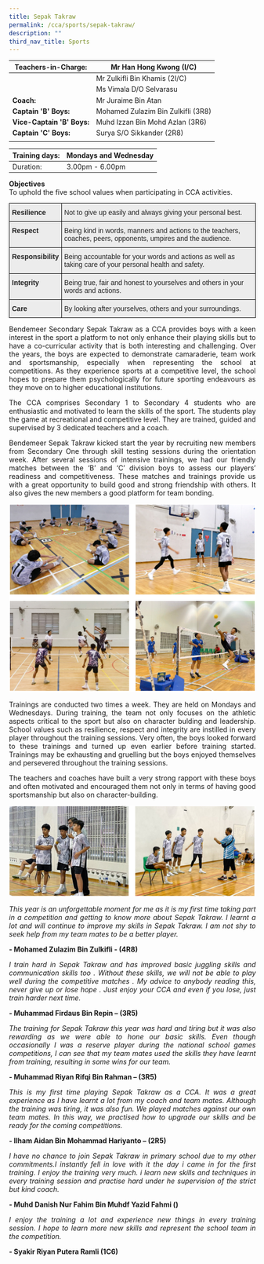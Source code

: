 ```yaml
---
title: Sepak Takraw
permalink: /cca/sports/sepak-takraw/
description: ""
third_nav_title: Sports
---
```

|  **Teachers-in-Charge:** | Mr Han Hong Kwong (I/C) | 
| -------- | -------- |
|  | Mr Zulkifli Bin Khamis (2I/C) |
|  | Ms Vimala D/O Selvarasu |
|**Coach:** | Mr Juraime Bin Atan|
|**Captain 'B' Boys:** | Mohamed Zulazim Bin Zulkifli (3R8) |
|**Vice-Captain 'B' Boys:** | Muhd Izzan Bin Mohd Azlan (3R6) |
|**Captain 'C' Boys:** |  Surya S/O Sikkander (2R8)  |
|  |  |

| Training days: | Mondays and Wednesday  |
| - | -|
| Duration: |  3.00pm - 6.00pm |
 
**Objectives** <br>
To uphold the five school values when participating in CCA activities.

<style type="text/css">
.tg  {border-collapse:collapse;border-spacing:0;}
.tg td{border-color:black;border-style:solid;border-width:1px;font-family:Arial, sans-serif;font-size:14px;
  overflow:hidden;padding:10px 5px;word-break:normal;}
.tg th{border-color:black;border-style:solid;border-width:1px;font-family:Arial, sans-serif;font-size:14px;
  font-weight:normal;overflow:hidden;padding:10px 5px;word-break:normal;}
.tg .tg-fxx4{background-color:#ECECEC;color:#222;text-align:left;vertical-align:middle}
.tg .tg-e2rw{background-color:#ECECEC;border-color:inherit;color:#222;font-weight:bold;text-align:left;vertical-align:top}
.tg .tg-b4br{background-color:#ECECEC;color:#222;font-weight:bold;text-align:left;vertical-align:top}
</style>
<table class="tg">
<tbody>
  <tr>
    <td class="tg-b4br">Resilience</td>
    <td class="tg-fxx4"><span style="color:#222">Not to give up easily and always giving your personal best.</span></td>
  </tr>
	<tr>
    <td class="tg-b4br">Respect</td>
    <td class="tg-fxx4"><span style="color:#222">Being kind in words, manners and actions to the teachers, coaches, peers, opponents, umpires and the audience.</span></td>
  </tr>
  <tr>
    <td class="tg-b4br">Responsibility</td>
    <td class="tg-fxx4"><span style="color:#222">Being accountable for your words and actions as well as taking care of your personal health and safety.</span></td>
  </tr>
    <tr>
    <td class="tg-b4br">Integrity</td>
    <td class="tg-fxx4"><span style="color:#222">Being true, fair and honest to yourselves and others in your words and actions.</span></td>
  </tr>
  <tr>
    <td class="tg-b4br">Care </td>
    <td class="tg-fxx4"><span style="color:#222">By looking after yourselves, others and your surroundings.</span></td>
  </tr>
	</tbody>
</table>



<p style="text-align:justify">Bendemeer Secondary Sepak Takraw as a CCA provides boys with a keen interest in the sport a platform to not only enhance their playing skills but to have a co-curricular activity that is both interesting and challenging. Over the years, the boys are expected to demonstrate camaraderie, team work and sportsmanship, especially when representing the school at competitions. As they experience sports at a competitive level, the school hopes to prepare them psychologically for future sporting endeavours as they move on to higher educational institutions.</p>

<p style="text-align:justify">The CCA comprises Secondary 1 to Secondary 4 students who are enthusiastic and motivated to learn the skills of the sport. The students play the game at recreational and competitive level. They are trained, guided and supervised by 3 dedicated teachers and a coach.</p> 

<p style="text-align:justify">Bendemeer Sepak Takraw kicked start the year by recruiting new members from Secondary One through skill testing sessions during the orientation week. After several sessions of intensive trainings, we had our friendly matches between the ‘B’ and ‘C’ division boys to assess our players’ readiness and competitiveness.  These matches and trainings provide us with a great opportunity to build good and strong friendship with others. It also gives the new members a good platform for team bonding.</p> 

![](/images/Cca/cca-takraw-n-01.jpg)

<p style="text-align:justify">Trainings are conducted two times a week. They are held on Mondays and Wednesdays.  During training, the team not only focuses on the athletic aspects critical to the sport but also on character bulding and leadership. School values such as resilience, respect and integrity are instilled in every player throughout the training sessions. Very often, the boys looked forward to these trainings and turned up even earlier before training started. Trainings may be exhausting and gruelling but the boys enjoyed themselves and persevered throughout the training sessions.</p>

<p style="text-align:justify">The teachers and coaches have built a very strong rapport with these boys and often motivated and encouraged them not only in terms of having good sportsmanship but also on character-building.</p>

![](/images/Cca/cca-takraw-n-02.jpg)

<p style="text-align:justify; font-style:italic">This year is an unforgettable moment for me as it is my first time taking part in a competition and getting to know more about Sepak Takraw. I learnt a lot and will continue to improve my skills in Sepak Takraw. I am not shy to seek help from my team mates to be a better player.</p>

**- Mohamed Zulazim Bin Zulkifli - (4R8)**

<p style="text-align:justify; font-style:italic">I train hard in Sepak Takraw and has improved basic juggling skills and communication skills too . Without these skills, we will not be able to play well during the competitive matches . My advice to anybody reading this, never give up or lose hope . Just enjoy your CCA and even if you lose, just train harder next time.</p>

**- Muhammad Firdaus Bin Repin – (3R5)**

<p style="text-align:justify; font-style:italic">The training for Sepak Takraw this year was hard and tiring but it was also rewarding as we were able to hone our basic skills. Even though occasionally I was a reserve player during the national school games competitions, I can see that my team mates used the skills they have learnt from training, resulting in some wins for our team.</p>

**- Muhammad Riyan Rifqi Bin Rahman – (3R5)**

<p style="text-align:justify; font-style:italic">This is my first time playing Sepak Takraw as a CCA. It was a great experience as I have learnt a lot from my coach and team mates. Although the training was tiring, it was also fun. We played matches against our own team mates. In this way, we practised how to upgrade our skills and be ready for the coming competitions.</p>

**- Ilham Aidan Bin Mohammad Hariyanto – (2R5)**


<p style="text-align:justify; font-style:italic">I have no chance to join Sepak Takraw in primary school due to my other commitments.I instantly fell in love with it the day i came in for the first training. I enjoy the training very much. i learn new skills and techniques in every training session and practise hard  under he supervision of the strict but kind coach. </p>

**- Muhd Danish Nur Fahim Bin Muhdf Yazid Fahmi ()**

<p style="text-align:justify; font-style:italic"> I enjoy the training a lot and experience new things in every training session. I hope to learn more new skills and represent the school team in the competition.</p>

**- Syakir Riyan Putera Ramli (1C6)**

